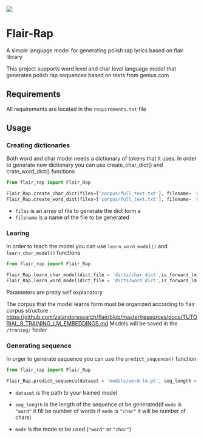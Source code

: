 ![](https://i.imgur.com/joqFojF.png)
# Flair-Rap
A simple language model for generating polish rap lyrics based on flair library

This project supports word level and char level language model that generates polish rap sequences based on texts from genius.com
## Requirements
All requirements are located in the `requirements.txt` file 
## Usage
### Creating dictionaries
Both word and char model needs a dictionary of tokens that it uses. In order to generate new dictionary you can use create_char_dict() and crate_word_dict() functions
```Python
from flair_rap import Flair_Rap

Flair_Rap.create_char_dict(files=['corpus/full_text.txt'], filename= 'dicts/char_dict')
Flair_Rap.create_word_dict(files=['corpus/full_text.txt'], filename= 'dicts/word_dict')
```
* `files` is an array of file to generate the dict form a 
* `filename` is a name of the file to be generated
### Learing 
In order to teach the model you can use `learn_word_model()` and `learn_char_model()` functions

```python
from flair_rap import Flair_Rap

Flair_Rap.learn_char_model(dict_file = 'dicts/char_dict',is_forward_lm = True, hidden_size=128, nlayers=2, sequence_length=15, mini_batch_size=16, max_epochs =20)
Flair_Rap.learn_word_model(dict_file = 'dicts/word_dict',is_forward_lm = True, hidden_size=128, nlayers=2, sequence_length=10, mini_batch_size=16, max_epochs =20)
```
Parameters are pretty self explanatory

The corpus that the model learns form must be organized according to flair corpus structure : https://github.com/zalandoresearch/flair/blob/master/resources/docs/TUTORIAL_9_TRAINING_LM_EMBEDDINGS.md
Models will be saved in the `/traning/` folder 
### Generating sequence
In orger to generate sequence you can use the `predict_sequence()` function 

```python
from flair_rap import Flair_Rap

Flair_Rap.predict_sequence(dataset = 'models/word-lm.pt', seq_length = 100, mode='word')
```
* `dataset` is the path to your trained model

* `seq_length` is the length of the sequence ot be generated(if `mode` is `"word"` it fill be number of words if `mode` is `"char"` it will be number of chars)

* `mode` is the mode to be used (`"word"` or `"char"`)
